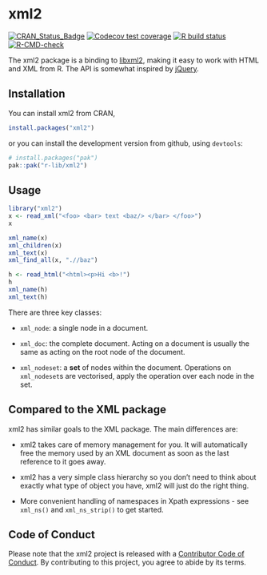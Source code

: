
<!-- README.md is generated from README.Rmd. Please edit that file -->

# xml2

<!-- badges: start -->

[![CRAN_Status_Badge](https://www.r-pkg.org/badges/version/xml2)](https://cran.r-project.org/package=xml2)
[![Codecov test
coverage](https://codecov.io/gh/r-lib/xml2/branch/master/graph/badge.svg)](https://app.codecov.io/gh/r-lib/xml2?branch=main)
[![R build
status](https://github.com/r-lib/xml2/workflows/R-CMD-check/badge.svg)](https://github.com/r-lib/xml2/actions)
[![R-CMD-check](https://github.com/r-lib/xml2/actions/workflows/R-CMD-check.yaml/badge.svg)](https://github.com/r-lib/xml2/actions/workflows/R-CMD-check.yaml)
<!-- badges: end -->

The xml2 package is a binding to [libxml2](http://xmlsoft.org), making
it easy to work with HTML and XML from R. The API is somewhat inspired
by [jQuery](https://jquery.com).

## Installation

You can install xml2 from CRAN,

``` r
install.packages("xml2")
```

or you can install the development version from github, using
`devtools`:

``` r
# install.packages("pak")
pak::pak("r-lib/xml2")
```

## Usage

``` r
library("xml2")
x <- read_xml("<foo> <bar> text <baz/> </bar> </foo>")
x

xml_name(x)
xml_children(x)
xml_text(x)
xml_find_all(x, ".//baz")

h <- read_html("<html><p>Hi <b>!")
h
xml_name(h)
xml_text(h)
```

There are three key classes:

- `xml_node`: a single node in a document.

- `xml_doc`: the complete document. Acting on a document is usually the
  same as acting on the root node of the document.

- `xml_nodeset`: a **set** of nodes within the document. Operations on
  `xml_nodeset`s are vectorised, apply the operation over each node in
  the set.

## Compared to the XML package

xml2 has similar goals to the XML package. The main differences are:

- xml2 takes care of memory management for you. It will automatically
  free the memory used by an XML document as soon as the last reference
  to it goes away.

- xml2 has a very simple class hierarchy so you don’t need to think
  about exactly what type of object you have, xml2 will just do the
  right thing.

- More convenient handling of namespaces in Xpath expressions - see
  `xml_ns()` and `xml_ns_strip()` to get started.

## Code of Conduct

Please note that the xml2 project is released with a [Contributor Code
of Conduct](https://xml2.r-lib.org/CODE_OF_CONDUCT.html). By
contributing to this project, you agree to abide by its terms.
